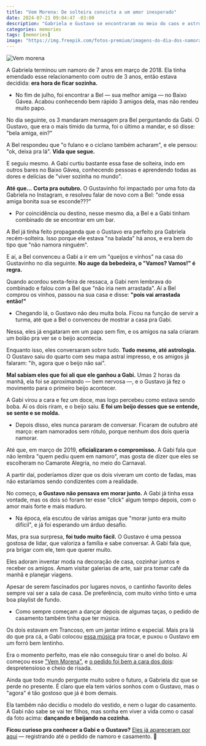 ```yaml
---
title: "Vem Morena: De solteira convicta a um amor inesperado"
date: 2024-07-21 09:04:47 -03:00
description: "Gabriela e Gustavo se encontraram no meio do caos e astrologia. Agora, eles dançam na cozinha. "
categories: memories
tags: [memories]
image: "https://img.freepik.com/fotos-premium/imagens-do-dia-dos-namorados_1042123-686.jpg?w=740"
---
```


![Vem morena](https://substack-post-media.s3.amazonaws.com/public/images/6924e34f-0269-4b48-8a58-8ab233962d05_736x759.jpeg)

A Gabriela terminou um namoro de 7 anos em março de 2018. Ela tinha emendado esse relacionamento com outro de 3 anos, então estava decidida:  **era hora de ficar sozinha.**

-   No fim de julho, foi encontrar a Bel — sua melhor amiga — no Baixo Gávea. Acabou conhecendo bem rápido 3 amigos dela, mas não rendeu muito papo.
    

No dia seguinte, os 3 mandaram mensagem pra Bel perguntando da Gabi. O Gustavo, que era o mais tímido da turma, foi o último a mandar, e só disse: "bela amiga, ein?"

A Bel respondeu que "o fulano e o ciclano também acharam", e ele pensou: "ok, deixa pra lá".  **Vida que segue.**

E seguiu mesmo. A Gabi curtiu bastante essa fase de solteira, indo em outros bares no Baixo Gávea, conhecendo pessoas e aprendendo todas as dores e delícias de "viver sozinha no mundo".

**Até que…** **Corta pra outubro.** O Gustavinho foi impactado por uma foto da Gabriela no Instagram, e resolveu falar de novo com a Bel: "onde essa amiga bonita sua se esconde???"

-   Por coincidência ou destino, nesse mesmo dia, a Bel e a Gabi tinham combinado de se encontrar em um bar.
    

A Bel já tinha feito propaganda que o Gustavo era perfeito pra Gabriela recém-solteira. Isso porque ele estava "na balada" há anos, e era bem do tipo que "não namora ninguém".

E aí, a Bel convenceu a Gabi a ir em um "queijos e vinhos" na casa do Gustavinho no dia seguinte.  **No auge da bebedeira, o "Vamos? Vamos!" é regra.**

Quando acordou sexta-feira de ressaca, a Gabi nem lembrava do combinado e falou com a Bel que "não iria nem arrastada". Aí a Bel comprou os vinhos, passou na sua casa e disse:  **"pois vai arrastada então!"**

-   Chegando lá, o Gustavo não deu muita bola. Ficou na função de servir a turma, até que a Bel o convenceu de mostrar a casa pra Gabi.
    

Nessa, eles já engataram em um papo sem fim, e os amigos na sala criaram um bolão pra ver se o beijo acontecia.

Enquanto isso, eles conversaram sobre tudo.  **Tudo mesmo, até astrologia.**  O Gustavo saiu do quarto com seu mapa astral impresso, e os amigos já falaram: "ih, agora que o beijo não sai".

**Mal sabiam eles que foi ali que ele ganhou a Gabi.** Umas 2 horas da manhã, ela foi se aproximando — bem nervosa —, e o Gustavo já fez o movimento para o primeiro beijo acontecer.

A Gabi virou a cara e fez um doce, mas logo percebeu como estava sendo boba. Aí os dois riram, e o beijo saiu.  **E foi um beijo desses que se entende, se sente e se molda.**

-   Depois disso, eles nunca pararam de conversar. Ficaram de outubro até março: eram namorados sem rótulo, porque nenhum dos dois queria namorar.
    

Até que, em março de 2019,  **oficializaram o compromisso.**  A Gabi fala que não lembra "quem pediu quem em namoro", mas gosta de dizer que eles se escolheram no Camarote Alegria, no meio do Carnaval.

A partir daí, poderíamos dizer que os dois viveram um conto de fadas, mas não estaríamos sendo condizentes com a realidade.

No começo,  **o Gustavo não pensava em morar junto.**  A Gabi já tinha essa vontade, mas os dois só foram ter esse "click" algum tempo depois, com o amor mais forte e mais maduro.

-   Na época, ela escutou de várias amigas que "morar junto era muito difícil", e já foi esperando um árduo desafio.
    

Mas, pra sua surpresa, **foi tudo muito fácil.** O Gustavo é uma pessoa gostosa de lidar, que valoriza a família e sabe conversar. A Gabi fala que, pra brigar com ele, tem que querer muito.

Eles adoram inventar moda na decoração de casa, cozinhar juntos e receber os amigos. Amam visitar galerias de arte, sair pra tomar café da manhã e planejar viagens.

Apesar de serem fascinados por lugares novos, o cantinho favorito deles sempre vai ser a sala de casa. De preferência, com muito vinho tinto e uma boa playlist de fundo.

-   Como sempre começam a dançar depois de algumas taças, o pedido de casamento também tinha que ter música.
    

Os dois estavam em Trancoso, em um jantar íntimo e especial. Mais pra lá do que pra cá, a Gabi colocou  [essa música](https://www.youtube.com/watch?v=UdIRka0arFQ&t=6110s)  pra tocar, e puxou o Gustavo em um forró bem lentinho.

Era o momento perfeito, mas ele não conseguiu tirar o anel do bolso. Aí começou esse  ["Vem Morena"](https://www.youtube.com/watch?v=MfYleqM6SFw), e  [o pedido foi bem a cara dos dois](https://www.instagram.com/p/C8mVNBMONVs/): despretensioso e cheio de risada.

Ainda que todo mundo pergunte muito sobre o futuro, a Gabriela diz que se perde no presente. É claro que ela tem vários sonhos com o Gustavo, mas o "agora" é tão gostoso que já é bom demais.

Ela também não decidiu o modelo do vestido, e nem o lugar do casamento. A Gabi não sabe se vai ter filhos, mas sonha em viver a vida como o casal da foto acima:  **dançando e beijando na cozinha.**

**Ficou curioso pra conhecer a Gabi e o Gustavo?** [Eles já apareceram por aqui](./img/gabi-e-gustava.png)  — registrando até o pedido de namoro e casamento. 🧸